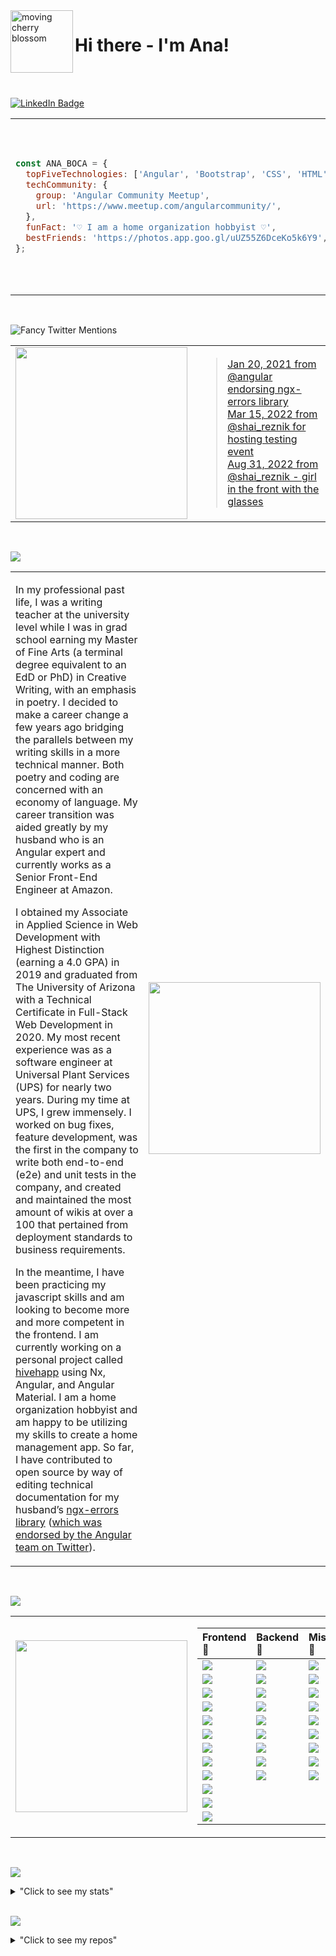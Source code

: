 <!-- <img src="/header.svg"> -->

<img src="https://media.giphy.com/media/LOactPJKWtNLyErSCr/giphy.gif" alt="moving cherry blossom" width="100px" align="left"/>

# Hi there - I'm Ana!

<br>
<br>

[![LinkedIn Badge](https://img.shields.io/badge/LinkedIn-informational?style=for-the-badge&logo=linkedin&logoColor=white&color=f2808e)](https://www.linkedin.com/in/anaboca/)

<table>
<tr>
<td width="1500px">

```javascript
const ANA_BOCA = {
  topFiveTechnologies: ['Angular', 'Bootstrap', 'CSS', 'HTML', 'JavaScript'],
  techCommunity: {
    group: 'Angular Community Meetup',
    url: 'https://www.meetup.com/angularcommunity/',
  },
  funFact: '♡ I am a home organization hobbyist ♡',
  bestFriends: 'https://photos.app.goo.gl/uUZ55Z6DceKo5k6Y9',
};
```

</td>
<td>

<img align="center" src="https://media.giphy.com/media/1nnqPU3UNtwBmybOyM/giphy.gif" width="275px">

</td>
</tr>
</table>

<br>

![Fancy Twitter Mentions](https://img.shields.io/badge/Fancy%20Twitter%20Mentions-1DA1F2?style=for-the-badge&logo=twitter&logoColor=white&color=f2808e)

<table>
<tr>

<td>

<img align="left" src="https://media.giphy.com/media/joZJRT9kuXjnSgllO5/giphy.gif" width="275px">

</td>

<td width="1500px">

> [Jan 20, 2021 from @angular endorsing ngx-errors library](https://twitter.com/angular/status/1355259422545752076)<br>[Mar 15, 2022 from @shai_reznik for hosting testing event](https://twitter.com/shai_reznik/status/1503725360327897092)<br>[Aug 31, 2022 from @shai_reznik - girl in the front with the glasses](https://twitter.com/shai_reznik/status/1565146679883403264?ref_src=twsrc%5Egoogle%7Ctwcamp%5Eserp%7Ctwgr%5Etweet)

</td>

</tr>
</table>

<br>

![](https://img.shields.io/badge/💮%20Exposition-f2808e?style=for-the-badge)

<table>
<tr>
<td width="1500px">

In my professional past life, I was a writing teacher at the university level while I was in grad school earning my Master of Fine Arts (a terminal degree equivalent to an EdD or PhD) in Creative Writing, with an emphasis in poetry. I decided to make a career change a few years ago bridging the parallels between my writing skills in a more technical manner. Both poetry and coding are concerned with an economy of language. My career transition was aided greatly by my husband who is an Angular expert and currently works as a Senior Front-End Engineer at Amazon.

I obtained my Associate in Applied Science in Web Development with Highest Distinction (earning a 4.0 GPA) in 2019 and graduated from The University of Arizona with a Technical Certificate in Full-Stack Web Development in 2020. My most recent experience was as a software engineer at Universal Plant Services (UPS) for nearly two years. During my time at UPS, I grew immensely. I worked on bug fixes, feature development, was the first in the company to write both end-to-end (e2e) and unit tests in the company, and created and maintained the most amount of wikis at over a 100 that pertained from deployment standards to business requirements.

In the meantime, I have been practicing my javascript skills and am looking to become more and more competent in the frontend. I am currently working on a personal project called [hivehapp](https://github.com/AnaBoca/hivehapp) using Nx, Angular, and Angular Material. I am a home organization hobbyist and am happy to be utilizing my skills to create a home management app. So far, I have contributed to open source by way of editing technical documentation for my husband’s [ngx-errors library](https://github.com/ngspot/ngx-errors) ([which was endorsed by the Angular team on Twitter](https://twitter.com/angular/status/1355259422545752076)).

</td>

<td>

<img align="center" src="https://media.giphy.com/media/wxnMHvDTgSjWiXdu0l/giphy.gif" width="275px">

</td>

</tr>
</table>

<br>

![](https://img.shields.io/badge/💮%20Technologies-f2808e?style=for-the-badge)

<table>
<tr>
<td  align="center">

<img src="https://media.giphy.com/media/hoOv7dvN389k9dzFBj/giphy.gif" width="275px">

</td>

<td width="1500px" align="center">

| Frontend 🌸                                                                                       | Backend 🌸                                                                                        | Misc. 🌸                                                                                                      |
| :------------------------------------------------------------------------------------------------ | :------------------------------------------------------------------------------------------------ | :------------------------------------------------------------------------------------------------------------ |
| ![](https://img.shields.io/badge/Angular-DD0031?style=plastic&logo=Angular&color=FF1493)          | ![](https://img.shields.io/badge/C%23-EE82EE?style=plastic)                                       | ![](https://img.shields.io/badge/Cypress-FF69B4?style=plastic&logo=Cypress&logoColor=white)                   |
| ![](https://img.shields.io/badge/Angular%20Material-FF1493?style=plastic)                         | ![](https://img.shields.io/badge/.NET-EE82EE?style=plastic)                                       | ![](https://img.shields.io/badge/Git-FF69B4?style=plastic&logo=Git&logoColor=white)                           |
| ![](https://img.shields.io/badge/Bootstrap-FF1493?style=plastice&logo=Bootstrap&logoColor=white)  | ![](https://img.shields.io/badge/Java-EE82EE?style=plastic)                                       | ![](https://img.shields.io/badge/Git%20Extensions-FF69B4?style=plastic&logo=Git%20Extensions&logoColor=white) |
| ![](https://img.shields.io/badge/CSS-FF1493?style=plastic&logo=CSS3)                              | ![](https://img.shields.io/badge/MySQL-EE82EE?style=plastic&logo=MySQL&logoColor=white)           | ![](https://img.shields.io/badge/GitHub-FF69B4?style=plastic&logo=GitHub&logoColor=white)                     |
| ![](https://img.shields.io/badge/HTML-FF1493?style=plastic&logo=HTML5&logoColor=white)            | ![](https://img.shields.io/badge/PHP-EE82EE?style=plastic&logo=PHP&logoColor=white)               | ![](https://img.shields.io/badge/Jest-FF69B4?style=plastic&logo=Jest)                                         |
| ![](https://img.shields.io/badge/JavaScript-FF1493?style=plastic&logo=JavaScript&logoColor=white) | ![](https://img.shields.io/badge/PostgreSQL-EE82EE?style=plastic&logo=PostgreSQL&logoColor=white) | ![](https://img.shields.io/badge/Nx-FF69B4?style=plastic&logo=Nx)                                             |
| ![](https://img.shields.io/badge/jQuery-FF1493?style=plastic&logo=jQuery)                         | ![](https://img.shields.io/badge/Ruby-EE82EE?style=plastic&logo=Ruby)                             | ![](https://img.shields.io/badge/OOP-FF69B4?style=plastic)                                                    |
| ![](https://img.shields.io/badge/React-FF1493?style=plastic&logo=React&logoColor=white)           | ![](https://img.shields.io/badge/Ruby%20on%20Rails-EE82EE?style=plastic&logo=Ruby%20on%20Rail)    | ![](https://img.shields.io/badge/RSpec-FF69B4?style=plastic)                                                  |
| ![](https://img.shields.io/badge/RxJS-FF1493?style=plastic&logo=ReactiveX)                        | ![](https://img.shields.io/badge/SQL-EE82EE?style=plastic)                                        | ![](https://img.shields.io/badge/Visual%20Studio%20Code-FF69B4?style=plastic&logo=Visual%20Studio%20Code)     |
| ![](https://img.shields.io/badge/Tailwind-FF1493?style=plastic&logo=TailwindCSS&logoColor=white)  |                                                                                                   |                                                                                                               |
| ![](https://img.shields.io/badge/TypeScript-FF1493?style=plastic&logo=TypeScript&logoColor=white) |                                                                                                   |                                                                                                               |
| ![](https://img.shields.io/badge/Webpack-FF1493?style=plastic&logo=Webpackd&logoColor=white)      |                                                                                                   |

</td>
</tr>
</table>

<br>

![](https://img.shields.io/badge/💮%20Stats-f2808e?style=for-the-badge)

<details>
<summary>"Click to see my stats"</summary>

<br>

<table>
<tr align="center" >
<td width="1300px">

![Ana Boca's GitHub Stats](https://github-readme-stats.vercel.app/api?username=AnaBoca&show_icons=true&theme=dracula&count_private=true&include_all_commits=true)

</td>

<td width="1000px">

![Ana Boca's Languages](https://github-readme-stats.vercel.app/api/top-langs/?username=AnaBoca&layout=compact&theme=dracula&hide=ruby,coffeescript)

</td>
</tr>
</table>

</details>

<br>

![](https://img.shields.io/badge/💮%20Repos-f2808e?style=for-the-badge)

<details>
<summary>"Click to see my repos"</summary>

<br>

<div align="center">

<table>

<tr align="left">

<th>Current 🌸</th>
<th>Past 🌸</th>
<th>Bootcamp 🌸</th>
<th>SCC 🌸</th>

</tr>

<tr>
<td>

[![hivehapp](https://github-readme-stats.vercel.app/api/pin/?username=AnaBoca&repo=hivehapp&theme=synthwave)](https://github.com/AnaBoca/hivehapp)

</td>

<td>

[![ng-girls-todo-list-tutorial-practice](https://github-readme-stats.vercel.app/api/pin/?username=AnaBoca&repo=ng-girls-todo-list-tutorial-practice&theme=panda)](https://github.com/AnaBoca/ng-girls-todo-list-tutorial-practice)

</td>

<td>

[![note-app](https://github-readme-stats.vercel.app/api/pin/?username=AnaBoca&repo=note-app&theme=jolly)](https://github.com/AnaBoca/note-app)

</td>

<td>

[![scc-final-cactuscatsitter](https://github-readme-stats.vercel.app/api/pin/?username=AnaBoca&repo=scc-final-cactuscatsitter&theme=omni)](https://github.com/AnaBoca/scc-final-cactuscatsitter)

</td>
</tr>

<tr>
<td>

[![demo-playground](https://github-readme-stats.vercel.app/api/pin/?username=AnaBoca&repo=demo-playground&theme=synthwave)](https://github.com/AnaBoca/demo-playground)

</td>

<td>

[![barista-competition-challenge](https://github-readme-stats.vercel.app/api/pin/?username=AnaBoca&repo=barista-competition-challenge&theme=panda)](https://github.com/AnaBoca/barista-competition-challenge)

</td>

<td>

[![flashback](https://github-readme-stats.vercel.app/api/pin/?username=AnaBoca&repo=flashback&theme=jolly)](https://github.com/AnaBoca/flashback)

</td>

<td>

[![scc-group-bandsite](https://github-readme-stats.vercel.app/api/pin/?username=AnaBoca&repo=scc-group-bandsite&theme=omni)](https://github.com/AnaBoca/scc-group-bandsite)

</td>

</tr>

<tr>
<td></td>
<td></td>

<td>

[![mello-rails-api](https://github-readme-stats.vercel.app/api/pin/?username=AnaBoca&repo=mello-rails-api&theme=jolly)](https://github.com/AnaBoca/mello-rails-api)

</td>

<td>

[![scc-midterm-cssgrid](https://github-readme-stats.vercel.app/api/pin/?username=AnaBoca&repo=scc-midterm-cssgrid&theme=omni)](https://github.com/AnaBoca/scc-midterm-cssgrid)

</td>
</tr>

<tr>
<td></td>
<td></td>

<td>

[![mello-frontend](https://github-readme-stats.vercel.app/api/pin/?username=AnaBoca&repo=mello-frontend&theme=jolly)](https://github.com/AnaBoca/mello-frontend)

</td>

<td></td>
</tr>

<tr>
<td></td>
<td></td>
<td>

[![todo](https://github-readme-stats.vercel.app/api/pin/?username=AnaBoca&repo=todo&theme=jolly)](https://github.com/AnaBoca/todo)

</td>

<td></td>
</tr>

<tr>
<td></td>
<td></td>
<td>

[![grammable](https://github-readme-stats.vercel.app/api/pin/?username=AnaBoca&repo=grammable&theme=jolly)](https://github.com/AnaBoca/grammable)

</td>

<td></td>

</tr>

<tr>
<td></td>
<td></td>

<td>

[![flixter](https://github-readme-stats.vercel.app/api/pin/?username=AnaBoca&repo=flixter&theme=jolly)](https://github.com/AnaBoca/flixter)

</td>

<td></td>
</tr>

<tr>
<td></td>
<td></td>

<td>

[![nomster](https://github-readme-stats.vercel.app/api/pin/?username=AnaBoca&repo=nomster&theme=jolly)](https://github.com/AnaBoca/nomster)

</td>

<td></td>

</tr>

<tr>
<td></td>
<td></td>

<td>

[![splurty](https://github-readme-stats.vercel.app/api/pin/?username=AnaBoca&repo=splurty&theme=jolly)](https://github.com/AnaBoca/splurty)

</td>

<td></td>
</tr>
</table>

</div>
</details>
